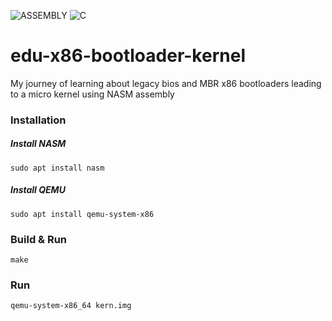 ![ASSEMBLY](https://img.shields.io/badge/_-ASM-6E4C13.svg?style=for-the-badge)
![C](https://img.shields.io/badge/_-C-555555.svg?style=for-the-badge)

# edu-x86-bootloader-kernel
My journey of learning about legacy bios and MBR x86 bootloaders leading to a micro kernel
using NASM assembly


### Installation

##### Install NASM
`sudo apt install nasm`

##### Install QEMU
`sudo apt install qemu-system-x86`

### Build & Run
`make`

### Run
`qemu-system-x86_64 kern.img`
